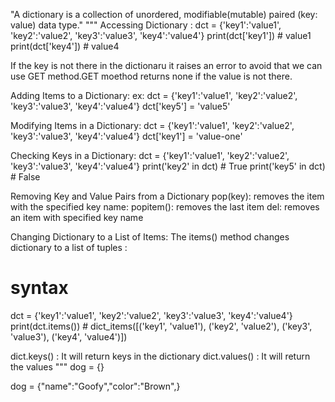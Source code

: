 "A dictionary is a collection of unordered, modifiable(mutable) paired (key: value) data type."
""" Accessing Dictionary : dct = {'key1':'value1', 'key2':'value2', 'key3':'value3', 'key4':'value4'}
print(dct['key1']) # value1
print(dct['key4']) # value4

If the key is not there in the dictionaru it raises an error to avoid that we can use 
GET  method.GET moethod returns none if the value is not there.

Adding Items to a Dictionary:
ex: dct = {'key1':'value1', 'key2':'value2', 'key3':'value3', 'key4':'value4'}
    dct['key5'] = 'value5' 
    
Modifying Items in a Dictionary:
dct = {'key1':'value1', 'key2':'value2', 'key3':'value3', 'key4':'value4'}
dct['key1'] = 'value-one'

Checking Keys in a Dictionary:
dct = {'key1':'value1', 'key2':'value2', 'key3':'value3', 'key4':'value4'}
print('key2' in dct) # True
print('key5' in dct) # False

Removing Key and Value Pairs from a Dictionary
pop(key): removes the item with the specified key name:
popitem(): removes the last item
del: removes an item with specified key name

Changing Dictionary to a List of Items:
The items() method changes dictionary to a list of tuples :

# syntax
dct = {'key1':'value1', 'key2':'value2', 'key3':'value3', 'key4':'value4'}
print(dct.items()) # dict_items([('key1', 'value1'), ('key2', 'value2'), ('key3', 'value3'), ('key4', 'value4')])

dict.keys() : It will return keys in the dictionary
dict.values() : It will return the values """
dog = {}

dog = {"name":"Goofy","color":"Brown",}

